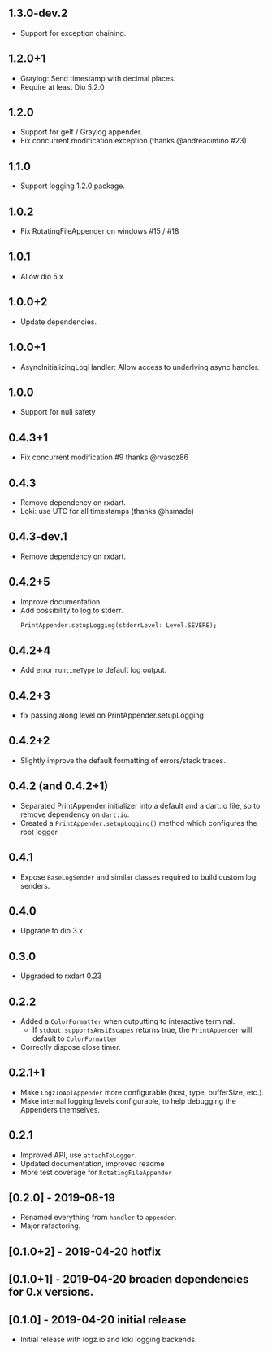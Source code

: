 ## 1.3.0-dev.2

* Support for exception chaining.

## 1.2.0+1

* Graylog: Send timestamp with decimal places.
* Require at least Dio 5.2.0

## 1.2.0

* Support for gelf / Graylog appender.
* Fix concurrent modification exception (thanks @andreacimino #23)

## 1.1.0

* Support logging 1.2.0 package.

## 1.0.2

* Fix RotatingFileAppender on windows #15 / #18

## 1.0.1

* Allow dio 5.x

## 1.0.0+2

* Update dependencies.

## 1.0.0+1

* AsyncInitializingLogHandler: Allow access to underlying async handler.

## 1.0.0

* Support for null safety

## 0.4.3+1

* Fix concurrent modification #9 thanks @rvasqz86

## 0.4.3

* Remove dependency on rxdart.
* Loki: use UTC for all timestamps (thanks @hsmade) 

## 0.4.3-dev.1

* Remove dependency on rxdart.

## 0.4.2+5

* Improve documentation
* Add possibility to log to stderr.
  ```dart
  PrintAppender.setupLogging(stderrLevel: Level.SEVERE);
  ```

## 0.4.2+4

* Add error `runtimeType` to default log output.

## 0.4.2+3

* fix passing along level on PrintAppender.setupLogging

## 0.4.2+2

* Slightly improve the default formatting of errors/stack traces.

## 0.4.2 (and 0.4.2+1)

* Separated PrintAppender initializer into a default and a dart:io file, so
  to remove dependency on `dart:io`.
* Created a `PrintAppender.setupLogging()` method which configures the root logger.

## 0.4.1

* Expose `BaseLogSender` and similar classes required to build custom log senders.

## 0.4.0

* Upgrade to dio 3.x

## 0.3.0

* Upgraded to rxdart 0.23

## 0.2.2

* Added a `ColorFormatter` when outputting to interactive terminal.
    * If `stdout.supportsAnsiEscapes` returns true, the `PrintAppender`
      will default to `ColorFormatter`
* Correctly dispose close timer.

## 0.2.1+1

* Make `LogzIoApiAppender` more configurable (host, type, bufferSize, etc.).
* Make internal logging levels configurable, to help debugging the Appenders themselves.

## 0.2.1

* Improved API, use `attachToLogger`.
* Updated documentation, improved readme
* More test coverage for `RotatingFileAppender`

## [0.2.0] - 2019-08-19

* Renamed everything from `handler` to `appender`.
* Major refactoring.

## [0.1.0+2] - 2019-04-20 hotfix
## [0.1.0+1] - 2019-04-20 broaden dependencies for 0.x versions.

## [0.1.0] - 2019-04-20 initial release

* Initial release with logz.io and loki logging backends.
